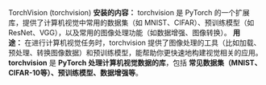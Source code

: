 TorchVision (torchvision) **安装的内容：** torchvision 是 PyTorch 的一个扩展库，提供了计算机视觉中常用的数据集（如 MNIST、CIFAR）、预训练模型（如 ResNet、VGG），以及常用的图像处理功能（如数据增强、图像转换）。 **用途：** 在进行计算机视觉任务时，torchvision 提供了图像处理的工具（比如加载、预处理、转换图像数据）和预训练模型，能帮助你更快速地构建视觉相关的应用。
 **torchvision** 是 **PyTorch 处理计算机视觉数据的库**，包括 **常见数据集（MNIST、CIFAR-10等）、预训练模型、数据增强等**。